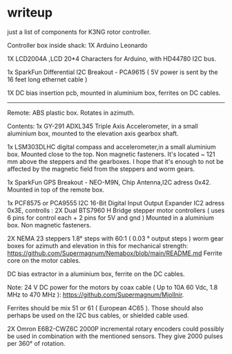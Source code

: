 # writeup
just a list of components for K3NG rotor controller.

Controller box inside shack:
1X Arduino Leonardo

1X LCD2004A ,LCD 20*4 Characters for Arduino, with  HD44780 I2C bus. 

1x SparkFun Differential I2C Breakout - PCA9615 ( 5V power is sent by the 16 feet long ethernet cable )

1X DC bias insertion pcb, mounted in aluminium box, ferrites on DC cables.

--------------------------------------------

Remote:
 ABS plastic box. Rotates in azimuth.

Contents:
1x GY-291 ADXL345 Triple Axis Accelerometer, in a small aluminium box, mounted to the elevation axis gearbox shaft.

1x LSM303DLHC digital compass and accelerometer,in a small aluminium box.
Mounted close to the top. Non magnetic fasteners.
It's located ~ 121 mm above the steppers and the gearboxes.
I hope that it's enough to not be affected by the magnetic field from the steppers and worm gears.

1x SparkFun GPS Breakout - NEO-M9N, Chip Antenna,I2C adress 0x42.
Mounted in top of the remote box.

1x PCF8575 or PCA9555 I2C 16-Bit Digital Input Output Expander IC2 adress 0x3E, controlls :
2X Dual BTS7960 H Bridge stepper motor controllers ( uses 6 pins for control each + 2 pins for 5V and gnd )  Mounted in a aluminium box. Non magnetic fasteners.

2X NEMA 23 steppers 1.8° steps with 60:1 ( 0.03 ° output steps ) worm gear boxes for azimuth and elevation in this for mechanical strength:
https://github.com/Supermagnum/Nemabox/blob/main/README.md
Ferrite core on the motor cables.

DC bias extractor in a aluminium box, ferrite on the DC cables.

Note:
24 V DC power for the motors by coax cable ( Up to 10A 60 Vdc, 1.8 MHz to  470 MHz ): 
https://github.com/Supermagnum/Mjollnir.

Ferrites should be mix 51 or 61 ( European 4C65 ).
Those should also perhaps be used on the I2C bus cables, or shielded cable used.

2X Omron E6B2-CWZ6C 2000P incremental rotary encoders 
could possibly be used in combination with the mentioned sensors.
They give 2000 pulses per 360° of rotation. 





